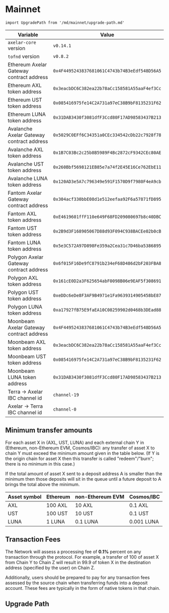 # Mainnet

```mdx-code-block
import UpgradePath from '/md/mainnet/upgrade-path.md'
```

| Variable                                  | Value                                        |
| ----------------------------------------- | -------------------------------------------- |
| `axelar-core` version                     | `v0.14.1`                                    |
| `tofnd` version                           | `v0.8.2`                                     |
| Ethereum Axelar Gateway contract address  | `0x4F4495243837681061C4743b74B3eEdf548D56A5` |
| Ethereum AXL token address                | `0x3eacbDC6C382ea22b78aCc158581A55aaF4ef3Cc` |
| Ethereum UST token address                | `0x085416975fe14C2A731a97eC38B9bF8135231F62` |
| Ethereum LUNA token address               | `0x31DAB3430f3081dfF3Ccd80F17AD98583437B213` |
| Avalanche Axelar Gateway contract address | `0x5029C0EFf6C34351a0CEc334542cDb22c7928f78` |
| Avalanche AXL token address               | `0x1B7C03Bc2c25b8B5989F4Bc2872cF9342CEc80AE` |
| Avalanche UST token address               | `0x260Bbf5698121EB85e7a74f2E45E16Ce762EbE11` |
| Avalanche LUNA token address              | `0x120AD3e5A7c796349e591F1570D9f7980F4eA9cb` |
| Fantom Axelar Gateway contract address    | `0x304acf330bbE08d1e512eefaa92F6a57871fD895` |
| Fantom AXL token address                  | `0xE4619601ffF110e649F68FD209080697b8c40DBC` |
| Fantom UST token address                  | `0x2B9d3F168905067D88d93F094C938BACEe02b0cB` |
| Fantom LUNA token address                 | `0x5e3C572A97D898Fe359a2Cea31c7D46ba5386895` |
| Polygon Axelar Gateway contract address   | `0x6f015F16De9fC8791b234eF68D486d2bF203FBA8` |
| Polygon AXL token address                 | `0x161cE0D2a3F625654abF0098B06e9EAF5f308691` |
| Polygon UST token address                 | `0xeDDc6eDe8F3AF9B4971e1Fa9639314905458bE87` |
| Polygon LUNA token address                | `0xa17927fB75E9faEA10C08259902d0468b3DEad88` |
| Moonbeam Axelar Gateway contract address  | `0x4F4495243837681061C4743b74B3eEdf548D56A5` |
| Moonbeam AXL token address                | `0x3eacbDC6C382ea22b78aCc158581A55aaF4ef3Cc` |
| Moonbeam UST token address                | `0x085416975fe14C2A731a97eC38B9bF8135231F62` |
| Moonbeam LUNA token address               | `0x31DAB3430f3081dfF3Ccd80F17AD98583437B213` |
| Terra -> Axelar IBC channel id            | `channel-19`                                 |
| Axelar -> Terra IBC channel id            | `channel-0`                                  |

## Minimum transfer amounts

For each asset X in (AXL, UST, LUNA) and each external chain Y in (Ethereum, non-Ethereum EVM, Cosmos/IBC): any transfer of asset X to chain Y must exceed the minimum amount given in the table below. (If Y is the origin chain for asset X then this transfer is called "redeem"/"burn"; there is no minimum in this case.)

If the total amount of asset X sent to a deposit address A is smaller than the minimum then those deposits will sit in the queue until a future deposit to A brings the total above the minimum.

| Asset symbol | Ethereum | non-Ethereum EVM | Cosmos/IBC |
| ------------ | -------- | ---------------- | ---------- |
| AXL          | 100 AXL  | 10 AXL           | 0.1 AXL    |
| UST          | 100 UST  | 10 UST           | 0.1 UST    |
| LUNA         | 1 LUNA   | 0.1 LUNA         | 0.001 LUNA |

## Transaction Fees

The Network will assess a processing fee of **0.1%** percent on any transaction through the protocol. For example, a transfer of 100 of asset X from Chain Y to Chain Z will result in 99.9 of token X in the destination address (specified by the user) on Chain Z.

Additionally, users should be prepared to pay for any transaction fees assessed by the source chain when transferring funds into a deposit account. These fees are typically in the form of native tokens in that chain.

## Upgrade Path

<UpgradePath />
